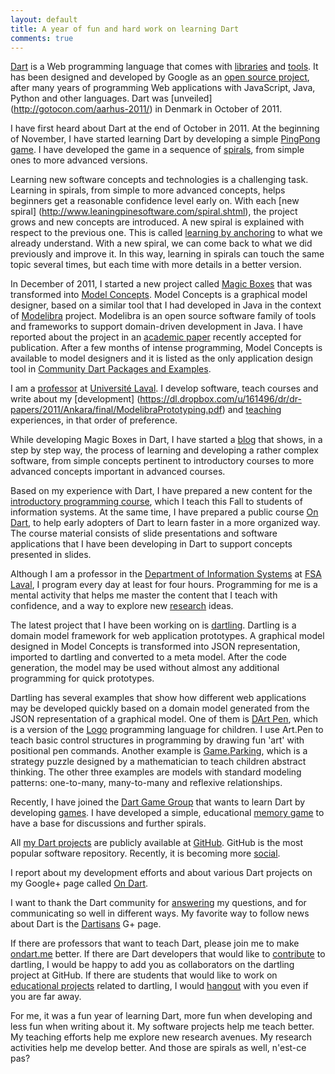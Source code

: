 ```yaml
---
layout: default
title: A year of fun and hard work on learning Dart
comments: true
---
```


[Dart](https://www.dartlang.org/) is a Web programming language that comes with [libraries](https://api.dartlang.org/docs/channels/be/latest/index.html) and [tools](https://www.dartlang.org/tools/). It has been designed and developed by Google as an [open source project](https://github.com/dart-lang), after many years of programming Web applications with JavaScript, Java, Python and other languages. Dart was [unveiled] (http://gotocon.com/aarhus-2011/) in Denmark in October of 2011.

I have first heard about Dart at the end of October in 2011. At the beginning of November, I have started learning Dart by developing a simple [PingPong game](https://github.com/dzenanr/ping_pong). I have developed the game in a sequence of [spirals](https://github.com/dzenanr/ping_pong/tags), from simple ones to more advanced versions.

Learning new software concepts and technologies is a challenging task. Learning in spirals, from simple to more advanced concepts, helps beginners get a reasonable confidence level early on. With each [new spiral] (http://www.leaningpinesoftware.com/spiral.shtml), the project grows and new concepts are introduced.  A new spiral is explained with respect to the previous one. This is called [learning by anchoring](http://viking.coe.uh.edu/~ichen/ebook/et-it/jasper.htm) to what we already understand. With a new spiral, we can come back to what we did previously and improve it. In this way, learning in spirals can touch the same topic several times, but each time with more details in a better version.

In December of 2011, I started a new project called [Magic Boxes](https://github.com/dzenanr/mb_spirals) that was transformed into [Model Concepts](https://github.com/dzenanr/model_concepts). Model Concepts is a graphical model designer, based on a similar tool that I had developed in Java in the context of [Modelibra](http://www.modelibra.org/) project. Modelibra is an open source software family of tools and frameworks to support domain-driven development in Java. I have reported about the project in an [academic paper](https://dl.dropbox.com/u/161496/dr/dr-papers/2012/MIPROJournal/last/ModelibraPedagogicalPrototypes.pdf) recently accepted for publication. After a few months of intense programming, Model Concepts is available to model designers and it is listed as the only application design tool in [Community Dart Packages and Examples](http://blog.dartwatch.com/p/community-dart-packages-and-examples.html).

I am a [professor](https://docs.google.com/document/d/1pV5EC79LcBnusRoIn3cQCAKvgGiSZlADuYiopWQiO_8/edit) at [Universit&eacute; Laval](http://www2.ulaval.ca/accueil.html). I develop software, teach courses and write about my [development] (https://dl.dropbox.com/u/161496/dr/dr-papers/2011/Ankara/final/ModelibraPrototyping.pdf) and [teaching](https://dl.dropbox.com/u/161496/dr/dr-papers/2011/Opatija/899-Modelibra-Education-v2.pdf) experiences, in that order of preference.

While developing Magic Boxes in Dart, I have started a [blog](http://dzenanr.github.io/) that shows, in a step by step way, the process of learning and developing a rather complex software, from simple concepts pertinent to introductory courses to more advanced concepts important in advanced courses.

Based on my experience with Dart, I have prepared a new content for the [introductory programming course](https://docs.google.com/document/d/1_y4KcS_AWqC7F8SMHPLv9KVMtTfWtOvVKG4ICvFAJ00/edit), which I teach this Fall to students of information systems. At the same time, I have prepared a public course [On Dart](http://ondart.me/), to help early adopters of Dart to learn faster in a more organized way. The course material consists of slide presentations and software applications that I have been developing in Dart to support concepts presented in slides.

Although I am a professor in the [Department of Information Systems](http://www4.fsa.ulaval.ca/cms/site/fsa/accueil/faculte/departementsecole/sio) at [FSA Laval](http://www4.fsa.ulaval.ca/cms/site/fsa), I program every day at least for four hours. Programming for me is a mental activity that helps me master the content that I teach with confidence, and a way to explore new [research](http://lemire.me/blog/archives/2011/06/06/why-i-still-program/) ideas.

The latest project that I have been working on is [dartling](https://github.com/dzenanr/dartling). Dartling is a domain model framework for web application prototypes. A graphical model designed in Model Concepts is transformed into JSON representation, imported to dartling and converted to a meta model. After the code generation, the model may be used without almost any additional programming for quick prototypes. 

Dartling has several examples that show how different web applications may be developed quickly based on a domain model generated from the JSON representation of a graphical model. One of them is [DArt Pen](http://learningdart.org/app/art_pen/d_art_pen.html), which is a version of the [Logo](http://el.media.mit.edu/logo-foundation/logo/index.html) programming language for children. I use Art.Pen to teach basic control structures in programming by drawing fun 'art' with positional pen commands. Another example is [Game.Parking](http://learningdart.org/app/game_parking/game_parking.html), which is a strategy puzzle designed by a mathematician to teach children abstract thinking. The other three examples are models with standard modeling patterns: one-to-many, many-to-many and reflexive relationships.

Recently, I have joined the [Dart Game Group](https://groups.google.com/a/dartlang.org/forum/#!topic/misc/e7X2invd4vU) that wants to learn Dart by developing [games](https://groups.google.com/forum/#!topic/dartgamedevs/shY49dgv2vo). I have developed a simple, educational [memory game](https://github.com/dzenanr/educ_memory_game) to have a base for discussions and further spirals.

All [my Dart projects](https://github.com/dzenanr) are publicly available at [GitHub](https://github.com/). GitHub is the most popular software repository. Recently, it is becoming more [social](http://7fff.com/2012/07/14/the-most-important-social-network-github/).

I report about my development efforts and about various Dart projects on my Google+ page called [On Dart](https://plus.google.com/+OndartMe).

I want to thank the Dart community for [answering](https://groups.google.com/a/dartlang.org/forum/?fromgroups#!forum/misc) my questions, and for communicating so well in different ways. My favorite way to follow news about Dart is the [Dartisans](https://plus.google.com/communities/114566943291919232850) G+ page.

If there are professors that want to teach Dart, please join me to make [ondart.me](http://ondart.me/) better. If there are Dart developers that would like to [contribute](https://docs.google.com/document/d/15rvqT1QOEusUniqNJOad-vwJDwRLombVmG3X87T6xkM/edit) to dartling, I would be happy to add you as collaborators on the dartling project at GitHub. If there are students that would like to work on [educational projects](https://docs.google.com/document/d/1cZWkOlzy8lqHhe_0q0mEyQlvI-Xjc8q07BwLaWqqyE8/edit) related to dartling, I would [hangout](http://www.google.com/+/learnmore/hangouts/) with you even if you are far away.

For me, it was a fun year of learning Dart, more fun when developing and less fun when writing about it. My software projects help me teach better. My teaching efforts help me explore new research avenues. My research activities help me develop better. And those are spirals as well, n'est-ce pas?